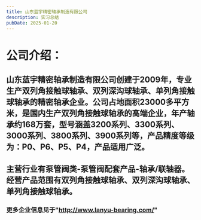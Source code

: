 ```yaml
---
title: 山东蓝宇精密轴承制造有限公司
description: 实习总结
pubDate: 2025-01-20
---
```


# <span style="font-size:30px">公司介绍：</span>

## 山东蓝宇精密轴承制造有限公司创建于2009年，专业生产双列角接触球轴承、双列深沟球轴承、单列角接触球轴承的精密轴承企业。公司占地面积23000多平方米，是国内生产双列角接触球轴承的高端企业，年产轴承约168万套，型号涵盖3200系列、3300系列、3000系列、3800系列、3900系列等，产品精度等级为：P0、P6、P5、P4，产品适用广泛。

## 主营行业有泵管阀类-泵管阀配套产品-轴承/联轴器。经营产品范围有双列角接触球轴承、双列深沟球轴承、单列角接触球轴承。

### 更多企业信息见于"http://www.lanyu-bearing.com/"